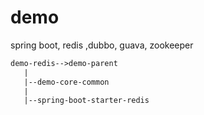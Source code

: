 # demo
spring boot, redis ,dubbo, guava, zookeeper
 ``` xml
demo-redis-->demo-parent
    |
    |--demo-core-common
    |
    |--spring-boot-starter-redis
```

